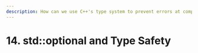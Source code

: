```yaml
---
description: How can we use C++'s type system to prevent errors at compile time?
---
```


# 14. std::optional and Type Safety

